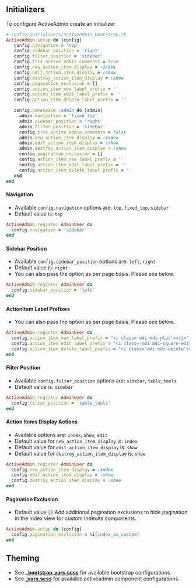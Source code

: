 ## Initializers
To configure ActiveAdmin create an initializer
```ruby
# config/initializers/activeadmin_bootstrap.rb
ActiveAdmin.setup do |config|
   config.navigation = 'top'
   config.sidebar_position = 'right'
   config.filter_position = 'sidebar'
   config.trix_active_admin_comments = true
   config.new_action_item_display = :index
   config.edit_action_item_display = :show
   config.destroy_action_item_display = :show
   config.pagination_exclusion = []
   config.action_item_new_label_prefix = ''
   config.action_item_edit_label_prefix = ''
   config.action_item_delete_label_prefix = ''

   config.namespace :admin do |admin|
     admin.navigation = 'fixed_top'
     admin.sidebar_position = 'right'
     admin.filter_position = 'sidebar'
     config.trix_active_admin_comments = false
     admin.new_action_item_display = :index
     admin.edit_action_item_display = :show
     admin.destroy_action_item_display = :show
     config.pagination_exclusion = []
     config.action_item_new_label_prefix = ''
     config.action_item_edit_label_prefix = ''
     config.action_item_delete_label_prefix = ''
   end
end
```

#### Navigation
- Available `config.navigation` options are: `top`, `fixed_top`, `sidebar`
- Default value is: `top`
```ruby
ActiveAdmin.register AdminUser do
  config.navigation = 'sidebar'
end
```

#### Sidebar Position
- Available `config.sidebar_position` options are: `left`, `right`
- Default value is: `right`
- You can also pass the option as per page basis. Please see below.
```ruby
ActiveAdmin.register AdminUser do
  config.sidebar_position = 'left'
end
```

#### ActionItem Label Prefixes
- You can also pass the option as per page basis. Please see below.
```ruby
ActiveAdmin.register AdminUser do
  config.action_item_new_label_prefix = "<i class='mdi mdi-plus'></i>"
  config.action_item_edit_label_prefix = "<i class='mdi mdi-square-edit-outline'></i>"
  config.action_item_delete_label_prefix = "<i class='mdi mdi-delete'></i>"
end
```

#### Filter Position
- Available `config.filter_position` options are: `sidebar`, `table_tools`
- Default value is: `sidebar`
```ruby
ActiveAdmin.register AdminUser do
  config.filter_position = 'table_tools'
end
```

#### Action Items Display Actions
- Available options are: `index`, `show`, `edit`
- Default value for `new_action_item_display` is: `index`
- Default value for `edit_action_item_display` is: `show`
- Default value for `destroy_action_item_display` is: `show`
```ruby
ActiveAdmin.register AdminUser do
  config.new_action_item_display = :index
  config.edit_action_item_display = :show
  config.destroy_action_item_display = :show
end
```

#### Pagination Exclusion
- Default value `[]`
Add additional pagination exclusions to hide pagination in the index view for custom IndexAs components.
```ruby
ActiveAdmin.setup do |config|
  config.pagination_exclusion = %i[index_as_custom]
end
```

## Theming
- See **[_bootstrap_vars.scss](../app/assets/stylesheets/activeadmin_bootstrap/meta/_bootstrap_vars.scss)** for available bootstrap configurations
- See **[_vars.scss](../app/assets/stylesheets/activeadmin_bootstrap/meta/_vars.scss)** for available activeadmin component configurations.